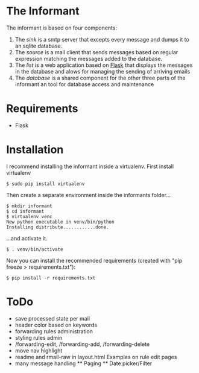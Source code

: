 # The Informant

The informant is based on four components:

1. The *sink* is a smtp server that excepts every message and dumps it to an sqlite database.
2. The *source* is a mail client that sends messages based on regular expression matching the 
   messages added to the database.
3. The *list* is a web application based on [Flask](http://flask.pocoo.org) that displays the 
   messages in the database and alows for managing the sending of arriving emails
4. The *database* is a shared component for the other three parts of the informant an tool for 
   database access and maintenance

# Requirements

* Flask

# Installation

I recommend installing the informant inside a virtualenv.
First install virtualenv

	$ sudo pip install virtualenv

Then create a separate environment inside the informants folder...

	$ mkdir informant
	$ cd informant
	$ virtualenv venc
	New python executable in venv/bin/python
	Installing distribute............done.

...and activate it.

	$ . venv/bin/activate

Now you can install the recommended requirements (created with "pip freeze > requirements.txt"):

	$ pip install -r requirements.txt

# ToDo

* save processed state per mail
* header color based on keywords
* forwarding rules administration
* styling rules admin
* /forwarding-edit, /forwarding-add, /forwarding-delete
* move nav highlight
* readme and rmail-raw in layout.html
Examples on rule edit pages
* many message handling
** Paging
** Date picker/Filter 



